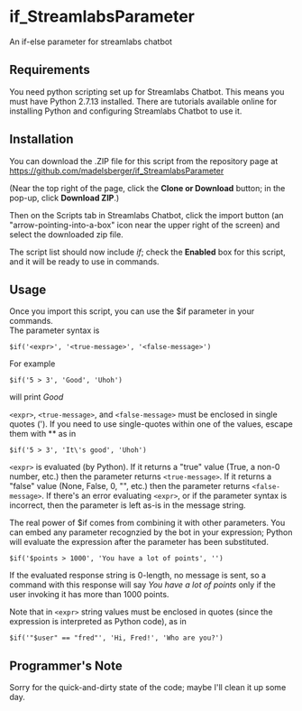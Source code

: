 # if_StreamlabsParameter

An if-else parameter for streamlabs chatbot

## Requirements

You need python scripting set up for Streamlabs Chatbot.  This means you must
have Python 2.7.13 installed.  There are tutorials available online for
installing Python and configuring Streamlabs Chatbot to use it.

## Installation

You can download the .ZIP file for this script from the repository page at
https://github.com/madelsberger/if_StreamlabsParameter

(Near the top right of the page, click the **Clone or Download** button; in the
pop-up, click **Download ZIP**.)

Then on the Scripts tab in Streamlabs Chatbot, click the import button (an
"arrow-pointing-into-a-box" icon near the upper right of the screen) and select
the downloaded zip file.

The script list should now include *if*; check the **Enabled** box for this
script, and it will be ready to use in commands.

## Usage

Once you import this script, you can use the $if parameter in your commands.  
The parameter syntax is

    $if('<expr>', '<true-message>', '<false-message>')

For example

    $if('5 > 3', 'Good', 'Uhoh')

will print *Good*

`<expr>`, `<true-message>`, and `<false-message>` must be enclosed in single
quotes (').  If you need to use single-quotes within one of the values, escape
them with *\* as in

    $if('5 > 3', 'It\'s good', 'Uhoh')

`<expr>` is evaluated (by Python).  If it returns a "true" value (True, a 
non-0 number, etc.) then the parameter returns `<true-message>`.  If it 
returns a "false" value (None, False, 0, "", etc.) then the parameter returns 
`<false-message>`.  If there's an error evaluating `<expr>`, or if the
parameter syntax is incorrect, then the parameter is left as-is in the message
string.

The real power of $if comes from combining it with other parameters.  You can
embed any parameter recognzied by the bot in your expression; Python will
evaluate the expression after the parameter has been substituted.

    $if('$points > 1000', 'You have a lot of points', '')

If the evaluated response string is 0-length, no message is sent, so a command 
with this response will say *You have a lot of points* only if the user
invoking it has more than 1000 points.

Note that in `<expr>` string values must be enclosed in quotes (since the
expression is interpreted as Python code), as in 

    $if('"$user" == "fred"', 'Hi, Fred!', 'Who are you?')

## Programmer's Note

Sorry for the quick-and-dirty state of the code; maybe I'll clean it up some
day.
